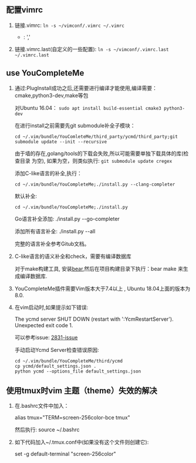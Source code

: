 ## 配置vimrc

1. 链接.vimrc: `ln -s ~/vimconf/.vimrc ~/.vimrc`
    - <Leader> : ','

2. 链接.vimrc.last(自定义的一些配置): `ln -s ~/vimconf/.vimrc.last ~/.vimrc.last`

## use YouCompleteMe

1. 通过:PlugInstall成功之后,还需要进行编译才能使用,编译需要：cmake,python3-dev,make等包

    对Ubuntu 16.04： `sudo apt install build-essential cmake3 python3-dev`

    在进行install之前需要先git submodule补全子模块：

    `cd ~/.vim/bundle/YouComleteMe/third_party/ycmd/third_party;git submodule
    update --init --recursive`

    由于墙的存在,golang/tools的下载会失败,所以可能需要单独下载具体的库(检查目录
	    为空), 如果为空，则类似执行: `git submodule update cregex`


    添加C-like语言的补全,执行：

    `cd ~/.vim/bundle/YouCompleteMe;./install.py --clang-completer`

    默认补全: 

    `cd ~/.vim/bundle/YouCompleteMe;./install.py`

    Go语言补全添加: ./install.py --go-completer

    添加所有语言补全: ./install.py --all

    完整的语言补全参考Gitub文档。


2. C-like语言的语义补全和check，需要有编译数据库

    对于make构建工具,
    安装[bear](https://github.com/rizsotto/Bear),然后在项目构建目录下执行：bear
    make 来生成编译数据库.

3. YouCompleteMe插件需要Vim版本大于7.4以上 , Ubuntu 18.04上面的版本为8.0.


4. 在vim启动时,如果提示如下错误:

    The ycmd server SHUT DOWN (restart with ':YcmRestartServer'). Unexpected exit code 1.

    可以参考issue: [2831-issue](https://github.com/ycm-core/YouCompleteMe/issues/2831)

    手动启动Ycmd Server检查错误原因:

    ```
    cd ~/.vim/bundle/YouCompleteMe/third/ycmd
    cp ycmd/default_settings.json .
    python ycmd --options_file default_settings.json
    ```

## 使用tmux时vim 主题（theme）失效的解决

1. 在.bashrc文件中加入：

    alias tmux="TERM=screen-256color-bce tmux"

    然后执行: source ~/.bashrc

2. 如下代码加入~/.tmux.conf中(如果没有这个文件则创建它):

    set -g default-terminal "screen-256color"

